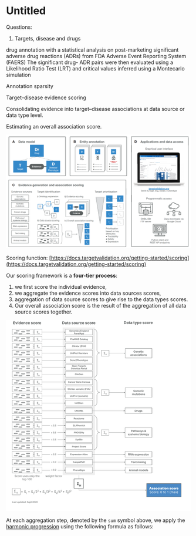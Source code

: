 # Untitled

Questions:

1. Targets, disease and drugs 

drug annotation with a statistical analysis on post-marketing significant adverse drug reactions \(ADRs\) from FDA Adverse Event Reporting System \(FAERS\) The significant drug- ADR pairs were then evaluated using a Likelihood Ratio Test \(LRT\) and critical values inferred using a Montecarlo simulation

  


Annotation sparsity

  
Target–disease evidence scoring

  


Consolidating evidence into target–disease associations at data source or data type level.  


Estimating an overall association score.



![](../.gitbook/assets/screen-shot-2021-04-07-at-3.44.11-pm.png)

Scoring function: [https://docs.targetvalidation.org/getting-started/scoring](https://docs.targetvalidation.org/getting-started/scoring)

Our scoring framework is a **four-tier process**: 

1. we first score the individual evidence, 
2.  we aggregate the evidence scores into data sources scores, 
3.  aggregation of data source scores to give rise to the data types scores.
4.  Our overall association score is the result of the aggregation of all data source scores together.

![](../.gitbook/assets/screen-shot-2021-04-07-at-5.02.25-pm.png)



At each aggregation step, denoted by the `sum` symbol above, we apply the [harmonic progression](https://en.wikipedia.org/wiki/Harmonic_progression_%28mathematics%29) using the following formula as follows:

